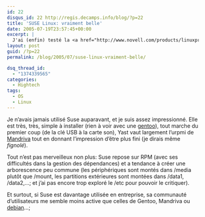 ```yaml
---
id: 22
disqus_id: 22 http://regis.decamps.info/blog/?p=22
title: 'SUSE Linux: vraiment belle'
date: 2005-07-19T23:57:45+00:00
excerpt: |
  J'ai (enfin) testé la <a href="http://www.novell.com/products/linuxprofessional/">Suse 9.3</a>.
layout: post
guid: /?p=22
permalink: /blog/2005/07/suse-linux-vraiment-belle/

dsq_thread_id:
  - "1374339565"
categories:
  - Hightech
tags:  
  - OS
  - Linux
---
```

Je n’avais jamais utilisé Suse auparavant, et je suis assez impressionné. Elle est très, très, simple à installer (rien à voir avec une [gentoo](http://www.gentoo.org)), tout marche du premier coup (de la clé USB à la carte son), Yast vaut largement l’urpmi de [Mandriva](http://www.Mandriva.com) tout en donnant l’impression d’être plus fini (je dirais même _fignolé_).

Tout n’est pas merveilleux non plus: Suse repose sur RPM (avec ses difficultés dans la gestion des dépendances) et a tendance à créer une arborescence peu commune (les périphériques sont montés dans /media plutôt que /mount, les partitions extérieures sont montées dans /data1, /data2,…; et j’ai pas encore trop exploré le /etc pour pouvoir le critiquer).

Et surtout, si Suse est davantage utilisée en entreprise, sa communauté d’utilisateurs me semble moins active que celles de Gentoo, Mandriva ou [debian](http://www.debian.org)…;
